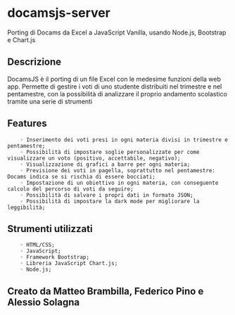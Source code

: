 # docamsjs-server
Porting di Docams da Excel a JavaScript Vanilla, usando Node.js, Bootstrap e Chart.js

## Descrizione
DocamsJS è il porting di un file Excel con le medesime funzioni della web app. Permette di gestire i voti di uno studente distribuiti nel trimestre e nel pentamestre, con la possibilità di analizzare il proprio andamento scolastico tramite una serie di strumenti 

## Features
        ◦ Inserimento dei voti presi in ogni materia divisi in trimestre e pentamestre;
        ◦ Possibilità di impostare soglie personalizzate per come visualizzare un voto (positivo, accettabile, negativo);
        ◦ Visualizzazione di grafici a barre per ogni materia;
        ◦ Previsione dei voti in pagella, soprattutto nel pentamestre: Docams indica se si rischia di essere bocciati;
        ◦ Impostazione di un obiettivo in ogni materia, con conseguente calcolo del percorso di voti da seguire;
        ◦ Possibilità di salvare i propri dati in formato JSON;
        ◦ Possibilità di impostare la dark mode per migliorare la leggibilità;
        
## Strumenti utilizzati
        ◦ HTML/CSS;
        ◦ JavaScript;
        ◦ Framework Bootstrap;
        ◦ Libreria JavaScript Chart.js;
        ◦ Node.js;

## Creato da Matteo Brambilla, Federico Pino e Alessio Solagna

